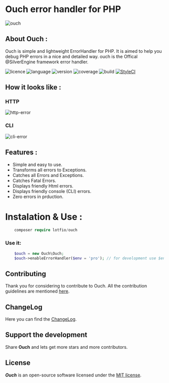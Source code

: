 # Ouch error handler for PHP
![ouch](https://user-images.githubusercontent.com/18489496/36539671-dbf89a76-17d7-11e8-99e1-b372935b83c4.png)

## About Ouch :

   Ouch is simple and lightweight ErrorHandler for PHP. It is aimed to help you debug PHP
    errors in a nice and detailed way.
    ouch is the Offical @SilverEngine framework error handler.


![licence](https://img.shields.io/badge/Licence-MIT-yellow.svg)
![language](https://img.shields.io/badge/PHP-7-blue.svg)
![version](https://img.shields.io/badge/Version-0.2.0-red.svg)
![coverage](https://img.shields.io/badge/coverage-30%25-blue.svg)
![build](https://travis-ci.org/lotfio/ouch.svg?branch=develop)
[![StyleCI](https://github.styleci.io/repos/117599927/shield?branch=develop)](https://github.styleci.io/repos/117599927)

## How it looks like :
 ### HTTP
   ![http-error](https://github.com/lotfio/ouch/blob/develop/docs/ouch.png)
 ### CLI
   ![cli-error](https://github.com/lotfio/ouch/blob/develop/docs/console.png)
 
## Features :
- Simple and easy to use.
- Transforms all errors to Exceptions.
- Catches all Errors and Exceptions.
- Catches Fatal Errors.
- Displays friendly Html errors.
- Displays friendly console (CLI) errors.
- Zero errors in prduction.

# Instalation & Use :
```php
    composer require lotfio/ouch
```

### Use it:
```php
    $ouch = new Ouch\Ouch;
    $ouch->enableErrorHandler($env = 'pro'); // for development use $env = 'dev';
```


## Contributing

Thank you for considering to contribute to Ouch. All the contribution guidelines are mentioned [here](CONTRIBUTE.md).

## ChangeLog

Here you can find the [ChangeLog](CHANGELOG.md).

## Support the development
Share **Ouch** and lets get more stars and more contributors.

## License

***Ouch*** is an open-source software licensed under the [MIT license](LICENSE).
